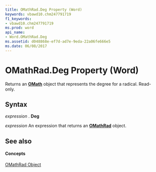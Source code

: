 ```yaml
---
title: OMathRad.Deg Property (Word)
keywords: vbawd10.chm247791719
f1_keywords:
- vbawd10.chm247791719
ms.prod: word
api_name:
- Word.OMathRad.Deg
ms.assetid: d048868e-ef7d-ad7e-9eda-22a06fe666e5
ms.date: 06/08/2017
---
```



# OMathRad.Deg Property (Word)

Returns an  **[OMath](Word.OMath.md)** object that represents the degree for a radical. Read-only.


## Syntax

 _expression_ . **Deg**

 _expression_ An expression that returns an **[OMathRad](Word.OMathRad.md)** object.


## See also


#### Concepts


[OMathRad Object](Word.OMathRad.md)

